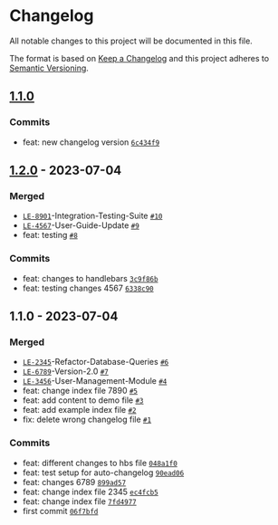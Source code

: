 # Changelog

All notable changes to this project will be documented in this file.

The format is based on [Keep a Changelog](https://keepachangelog.com/en/1.0.0/)
and this project adheres to [Semantic Versioning](https://semver.org/spec/v2.0.0.html).

## [1.1.0](https://github.com/danielHype/changelog-test/compare/1.2.0...1.1.0)

### Commits

- feat: new changelog version [`6c434f9`](https://github.com/danielHype/changelog-test/commit/6c434f983dc2a9bf7fed7aa46372a843a38be7e2)

## [1.2.0](https://github.com/danielHype/changelog-test/compare/1.1.0...1.2.0) - 2023-07-04

### Merged

- [`LE-8901`](https://issues.apache.org/jira/browse/LE-8901)-Integration-Testing-Suite [`#10`](https://github.com/danielHype/changelog-test/pull/10)
- [`LE-4567`](https://issues.apache.org/jira/browse/LE-4567)-User-Guide-Update [`#9`](https://github.com/danielHype/changelog-test/pull/9)
- feat: testing [`#8`](https://github.com/danielHype/changelog-test/pull/8)

### Commits

- feat: changes to handlebars [`3c9f86b`](https://github.com/danielHype/changelog-test/commit/3c9f86bbbaac113dc0e8c1b617194aff76ec7687)
- feat: testing changes 4567 [`6338c90`](https://github.com/danielHype/changelog-test/commit/6338c90d061c582c09e2dba425a84d2fbcf091a7)

## 1.1.0 - 2023-07-04

### Merged

- [`LE-2345`](https://issues.apache.org/jira/browse/LE-2345)-Refactor-Database-Queries [`#6`](https://github.com/danielHype/changelog-test/pull/6)
- [`LE-6789`](https://issues.apache.org/jira/browse/LE-6789)-Version-2.0 [`#7`](https://github.com/danielHype/changelog-test/pull/7)
- [`LE-3456`](https://issues.apache.org/jira/browse/LE-3456)-User-Management-Module [`#4`](https://github.com/danielHype/changelog-test/pull/4)
- feat: change index file 7890 [`#5`](https://github.com/danielHype/changelog-test/pull/5)
- feat: add content to demo file [`#3`](https://github.com/danielHype/changelog-test/pull/3)
- feat: add example index file [`#2`](https://github.com/danielHype/changelog-test/pull/2)
- fix: delete wrong changelog file [`#1`](https://github.com/danielHype/changelog-test/pull/1)

### Commits

- feat: different changes to hbs file [`048a1f0`](https://github.com/danielHype/changelog-test/commit/048a1f0df7c62721475cf64e81044267907f55fb)
- feat: test setup for auto-changelog [`90ead06`](https://github.com/danielHype/changelog-test/commit/90ead063cd43be58ec9a8caf6ceec618a8afc1c7)
- feat: changes 6789 [`899ad57`](https://github.com/danielHype/changelog-test/commit/899ad572740c65c3f237d38b5846dfe19e235c89)
- feat: change index file 2345 [`ec4fcb5`](https://github.com/danielHype/changelog-test/commit/ec4fcb5ab8198a215a26b5504726e3df9eca2858)
- feat: change index file [`7fd4977`](https://github.com/danielHype/changelog-test/commit/7fd49779ad570ae64b30496892d651828e1c52e2)
- first commit [`06f7bfd`](https://github.com/danielHype/changelog-test/commit/06f7bfda97fd519eafe2e1b0216e24aac3bad66f)
